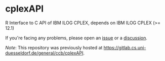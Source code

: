 cplexAPI
========

R Interface to C API of IBM ILOG CPLEX, depends on IBM ILOG CPLEX (>= 12.1)

If you're facing any problems, please open an [issue](issues/new) or a [discussion](/discusions/new).

_Note_: This repository was previously hosted at https://gitlab.cs.uni-duesseldorf.de/general/ccb/cplexAPI.